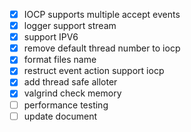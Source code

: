 - [x] IOCP supports multiple accept events
- [x] logger support stream 
- [x] support IPV6 
- [x] remove default thread number to iocp
- [x] format files name
- [x] restruct event action support iocp
- [x] add thread safe alloter
- [x] valgrind check memory 
- [ ] performance testing
- [ ] update document